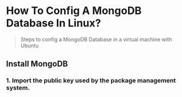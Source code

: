 # How To Config A MongoDB Database In Linux?

> Steps to config a MongoDB Database in a virtual machine with Ubuntu

## Install MongoDB

### 1. Import the public key used by the package management system.